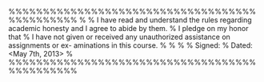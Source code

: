 %%%%%%%%%%%%%%%%%%%%%%%%%%%%%%%%%%%%%%%%%%%%%%
%
% I have read and understand the rules regarding academic honesty and I agree to abide by them. 
% I pledge on my honor that 
% I have not given or received any unauthorized assistance on assignments or ex- aminations in this course.
% 
% 
%
% Signed: <Ryan Cantwell>
% Dated: <May 7th, 2013>
%
%%%%%%%%%%%%%%%%%%%%%%%%%%%%%%%%%%%%%%%%%%%%%%
